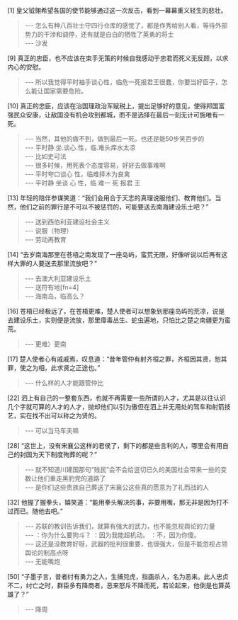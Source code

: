 
[1] 皇父钺翎希望各国的使节能够通过这一次反击，看到一幕幕重义轻生的悲壮。
>--- 怎么有种八百壮士守四行仓库的感觉了，都是作秀给别人看，等待外部势力的干涉和调停，还有就是白白的牺牲了英勇的将士<br>
>--- 沙发<br>

[9] 真正的忠臣，也不应该在束手无策的时候自我感动于忠君而死义无反顾，以求内心的安慰。
>--- 所以我觉得平时袖手谈心性，临危一死报君王很蠢，你要当好臣子，怎么能让国家需要危险。<br>

[10] 真正的忠臣，应该在治国理政治军赋税上，提出足够好的意见，使得邦国富强民众安康，让敌国没有机会攻到都城，而不是选择在最后一刻无计可施唯有一死。
>--- 当然，其他的做不到，做到最后一死。也还是能50步笑百步的<br>
>--- 平时静.坐.谈心.性，临.难头痒水太凉<br>
>--- 比如史可法<br>
>--- 很多时候，用死表个态度容易，好好去做事难啊<br>
>--- 平时夸口谈心 性，临难择木为良禽<br>
>--- 平时静 坐谈 心 性，临 难一 死 报君 王<br>

[13] 年轻的陪伴参谋笑道：“我们会用合于天志的真理说服他们、教育他们。当然，他们之前的罪行是不可以不被惩罚的，可能要送去南海建设乐土吧？”
>--- 送到西伯利亚建设社会主义<br>
>--- 说服（物理）<br>
>--- 劳动再教育<br>

[14] “去岁南海那里在苍梧之南发现了一座岛屿，蛮荒无限，好像听说以后再有这样大罪的人要送去那里流放吧？”
>--- 去澳大利亚建设乐土<br>
>--- 送符有地[fn=4]<br>
>--- 海南岛，临高么？<br>

[16] 苍梧已经极远了，在苍梧更难，楚人使者可以想象到那座岛屿的荒凉，说是去建设乐土，实则便是流放，那里瘴毒丛生、蛇虫遍地，只怕比之楚之南疆更为蛮荒。
>--- 更难〉更南<br>

[17] 楚人使者心有戚戚焉，叹息道：“昔年管仲有射齐桓之罪，齐桓因其贤，恕其罪，使之为相，此求贤之正途也。”
>--- 什么样的人才能跟管仲比<br>

[22] 泗上有自己的一整套东西，也就不再需要一些所谓的人才，尤其是以往认识几个字就可算的人才的人才，抛却他们以引为傲但在泗上并无用处的驾车和射箭技艺，实在找不出可以称之为贤的。
>--- 可以当马车夫嘛<br>

[28] “这世上，没有宋襄公这样的君侯了，剩下的都是些言利的人，哪里会有用自己的封国为天下制度殉葬的呢？”
>--- 就不知道川建国那句“贱民”会不会给竖切已久的美国社会带来一些的变数让他们重走黑豹党的道路了<br>
>--- 是你们这些贵族自己葬送了宋襄公这些真的愿意为了礼而战的人<br>

[32] 他握了握拳头，嬉笑道：“能用拳头解决的事，非要用嘴，那无非是因为打不过而已。随他去吧。”
>--- 苏联的教训告诉我们，就算有强大的武力，也不能忽视舆论的力量<br>
>--- ：你为什么要狗斗？
：因为我能超机动。
：不，因为你傻。<br>
>--- 这还是没教育好呀，武器的批判很重要，也很强大，但是不能忽视占领舆论的制高点呀<br>
>--- 无能嘴炮<br>

[50] “子墨子言，昔者纣有勇力之人，生捕兕虎，指画杀人，名为恶来。此人忠贞不二，纣亡之时，群臣多有降商者，恶来怒斥不降而死，若论起来，他倒是也算英雄了？”
>--- 降周<br>
